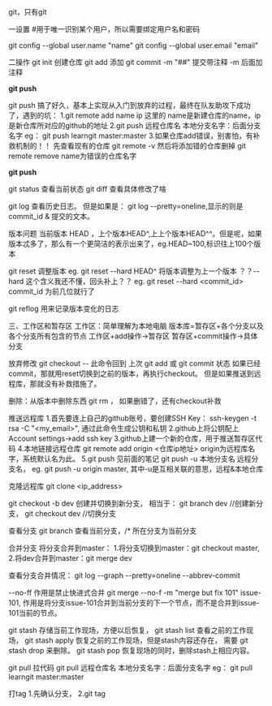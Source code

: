 git，只有git

一设置
#用于唯一识别某个用户，所以需要绑定用户名和密码

git config --global user.name "name"
git config --global user.email "email"


二操作
git init 创建仓库
git add  添加
git commit -m "##" 提交带注释 -m 后面加注释

**git push**

git push 搞了好久，基本上实现从入门到放弃的过程，最终在队友助攻下成功了，遇到的坑：
1.git remote add name ip   这里的 name是新建仓库的name，ip是新仓库所对应的github的地址
2.git push 远程仓库名  本地分支名字：后面分支名字
eg： git push learngit master:master
3.如果仓库add错误，别害怕，有补救机制的！！
先查看现有的仓库
git remote -v
然后将添加错的仓库删掉
git remote remove <name> name为错误的仓库名字

**git push**


git status 查看当前状态
git diff 查看具体修改了啥

git log 查看历史日志。
但是如果是：
git log  --pretty=oneline,显示的则是commit_id & 提交的文本。


版本问题
当前版本 HEAD ，上个版本HEAD^,上上个版本HEAD^^。但是呢，如果版本忒多了，那么有一个更简洁的表示出来了，eg.HEAD~100,标识往上100个版本

git reset 调整版本
eg. git reset --hard HEAD^ 将版本调整为上一个版本
？？--hard 这个含义我还不懂，回头补上？？
eg. git reset --hard <commit_id>  commit_id 为前几位就行了

git reflog 用来记录版本变化的日志

三、工作区和暂存区
工作区：简单理解为本地电脑
版本库=暂存区+各个分支以及各个分支所有包含的节点
工作区+add操作->暂存区
暂存区+commit操作->具体分支

放弃修改
git checkout -- <file> 此命令回到 上次 git add 或 git commit 状态
如果已经commit，那就用reset切换到之前的版本，再执行checkout。
但是如果推送到远程库，那就没有补救措施了。

删除：从版本中删除东西
git rm <file>，
如果删错了，还有checkout补救


推送远程库
1.首先要连上自己的github账号，要创建SSH Key：
ssh-keygen -t rsa -C "<my_email>",
通过此命令生成公钥和私钥
2.github上将公钥配上
Account settings->add ssh key
3.github上建一个新的仓库，用于推送暂存区代码
4.本地链接远程仓库
git remote add origin <仓库ip地址> origin为远程库名字，系统默认名为此。
5.git push 见前面的笔记
git push -u 本地分支名 远程分支名，
eg. git push -u origin master,
其中-u是互相关联的意思，远程&本地仓库


克隆远程库
git clone <ip_address>



git checkout -b dev 创建并切换到新分支，
相当于：
git branch dev //创建新分支，
git checkout dev //切换分支

查看分支
git branch 查看当前分支，/* 所在分支为当前分支

合并分支
将分支合并到master：
1.将分支切换到master：git checkout master,
2.将dev合并到master：git merge dev

查看分支合并情况：
git log --graph --pretty=oneline --abbrev-commit

--no-ff  作用是禁止快进式合并
git merge --no-f -m "merge but fix 101" issue-101,
作用是将分支issue-101合并到当前分支的下一个节点，而不是合并到issue-101当前的节点。


git stash 存储当前工作现场，方便以后恢复，
git stash list 查看之前的工作现场，
git stash apply 恢复之前的工作现场，但是stash内容还存在，
需要 git stash drop 来删除。
git stash pop 恢复现场的同时，删除stash上相应内容。


git pull 拉代码
git pull 远程仓库名  本地分支名字：后面分支名字
eg： git pull learngit master:master



打tag
1.先确认分支，
2.git tag <name>






